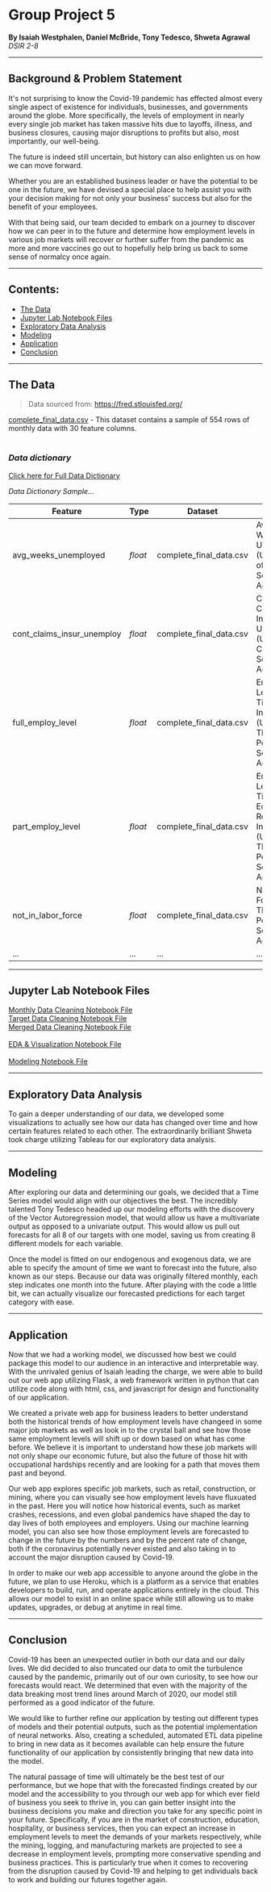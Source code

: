 # Group Project 5

**By Isaiah Westphalen, Daniel McBride, Tony Tedesco, Shweta Agrawal**
<br>
*DSIR 2-8*

---

## Background & Problem Statement

It's not surprising to know the Covid-19 pandemic has effected almost every single aspect of existence for individuals, businesses, and governments around the globe.  More specifically, the levels of employment in nearly every single job market has taken massive hits due to layoffs, illness, and business closures, causing major disruptions to profits but also, most importantly, our well-being.

The future is indeed still uncertain, but history can also enlighten us on how we can move forward.

Whether you are an established business leader or have the potential to be one in the future, we have devised a special place to help assist you with your decision making for not only your business' success but also for the benefit of your employees.

With that being said, our team decided to embark on a journey to discover how we can peer in to the future and determine how employment levels in various job markets will recover or further suffer from the pandemic as more and more vaccines go out to hopefully help bring us back to some sense of normalcy once again.

---

## Contents:

- [The Data](#The-Data)
- [Jupyter Lab Notebook Files](#Jupyter-Lab-Notebook-Files)
- [Exploratory Data Analysis](#Exploratory-Data-Analysis)
- [Modeling](#Modeling)
- [Application](#Application)
- [Conclusion](#Conclusion)

---

## The Data

> Data sourced from: https://fred.stlouisfed.org/

[complete_final_data.csv](data/complete_final_data.csv) - This dataset contains a sample of 554 rows of monthly data with 30 feature columns.
<br>
<br>

### ***Data dictionary***

[Click here for Full Data Dictionary](data_dict.md)

*Data Dictionary Sample...*

|Feature|Type|Dataset|Description|Url|
|---|---|---|---|---|
| avg_weeks_unemployed | *float* | complete_final_data.csv | Average Weeks Unemployed (Units: Number of Weeks, Seasonally Adjusted) | https://fred.stlouisfed.org/series/UEMPMEAN |
| cont_claims_insur_unemploy | *float* | complete_final_data.csv | Continued Claims - Insured Unemployment (Units: Number Count, Seasonally Adjusted) | https://fred.stlouisfed.org/series/CCSA#0 |
| full_employ_level | *float* | complete_final_data.csv | Employment Level - Full-Time, All Industries (Units: Thousands of Persons, Seasonally Adjusted) | https://fred.stlouisfed.org/series/CE16OV |
| part_employ_level | *float* | complete_final_data.csv | Employment Level - Part-Time for Economic Reasons, All Industries (Units: Thousands of Persons, Seasonally Adjusted) | https://fred.stlouisfed.org/series/LNS12032194 |
| not_in_labor_force | *float* | complete_final_data.csv | Not in Labor Force (Units: Thousands of Persons, Seasonally Adjusted) | https://fred.stlouisfed.org/series/LNS15000000 |
| ... | ... | ... | ... | ... |

---

## Jupyter Lab Notebook Files

[Monthly Data Cleaning Notebook File](code/cleaning_month_data.ipynb)
<br>
[Target Data Cleaning Notebook File](code/cleaning_target_data.ipynb)
<br>
[Merged Data Cleaning Notebook File](code/cleaning_merged_month_target.ipynb)
<br>
<br>
[EDA & Visualization Notebook File](code/EDA_GroupProject_Shweta.ipynb)
<br>
<br>
[Modeling Notebook File](code/Final_model.ipynb)

---

## Exploratory Data Analysis

To gain a deeper understanding of our data, we developed some visualizations to actually see how our data has changed over time and how certain features related to each other.  The extraordinarily brilliant Shweta took charge utilizing Tableau for our exploratory data analysis.

---

## Modeling

After exploring our data and determining our goals, we decided that a Time Series model would align with our objectives the best.  The incredibly talented Tony Tedesco headed up our modeling efforts with the discovery of the Vector Autoregression model, that would allow us have a multivariate output as opposed to a univariate output.  This would allow us pull out forecasts for all 8 of our targets with one model, saving us from creating 8 different models for each variable.

Once the model is fitted on our endogenous and exogenous data, we are able to specify the amount of time we want to forecast into the future, also known as our steps.  Because our data was originally filtered monthly, each step indicates one month into the future.  After playing with the code a little bit, we can actually visualize our forecasted predictions for each target category with ease.

---

## Application

Now that we had a working model, we discussed how best we could package this model to our audience in an interactive and interpretable way.  With the unrivaled genius of Isaiah leading the charge, we were able to build out our web app utilizing Flask, a web framework written in python that can utilize code along with html, css, and javascript for design and functionality of our application.

We created a private web app for business leaders to better understand both the historical trends of how employment levels have changeed in some major job markets as well as look in to the crystal ball and see how those same employment levels will shift up or down based on what has come before.  We believe it is important to understand how these job markets will not only shape our economic future, but also the future of those hit with occupational hardships recently and are looking for a path that moves them past and beyond.

Our web app explores specific job markets, such as retail, construction, or mining, where you can visually see how employment levels have fluxuated in the past.  Here you will notice how historical events, such as market crashes, recessions, and even global pandemics have shaped the day to day lives of both employees and employers.  Using our machine learning model, you can also see how those employment levels are forecasted to change in the future by the numbers and by the percent rate of change, both if the coronavirus potentially never existed and also taking in to account the major disruption caused by Covid-19.

In order to make our web app accessible to anyone around the globe in the future, we plan to use Heroku, which is a platform as a service that enables developers to build, run, and operate applications entirely in the cloud.  This allows our model to exist in an online space while still allowing us to make updates, upgrades, or debug at anytime in real time.


---

## Conclusion

Covid-19 has been an unexpected outlier in both our data and our daily lives.  We did decided to also truncated our data to omit the turbulence caused by the pandemic, primarily out of our own curiosity, to see how our forecasts would react.  We determined that even with the majority of the data breaking most trend lines around March of 2020, our model still performed as a good indicator of the future.

We would like to further refine our application by testing out different types of models and their potential outputs, such as the potential implementation of neural networks.  Also, creating a scheduled, automated ETL data pipeline to bring in new data as it becomes available can help ensure the future functionality of our application by consistently bringing that new data into the model.

The natural passage of time will ultimately be the best test of our performance, but we hope that with the forecasted findings created by our model and the accessibility to you through our web app for which ever field of business you seek to thrive in, you can gain better insight into the business decisions you make and direction you take for any specific point in your future.  Specifically, if you are in the market of construction, education, hospitality, or business services, then you can expect an increase in employment levels to meet the demands of your markets respectively, while the mining, logging, and manufacturing markets are projected to see a decrease in employment levels, prompting more conservative spending and business practices.  This is particularly true when it comes to recovering from the disruption caused by Covid-19 and helping to get individuals back to work and building our futures together again.